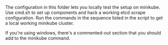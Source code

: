The configuration in this folder lets you locally test the setup on minikube. Use cmd.sh to set up components and hack a working etcd scrape configuration. Run the commands in the sequence listed in the script to get a local working minikube cluster.

If you're using windows, there's a commented-out section that you should add to the minikube command.